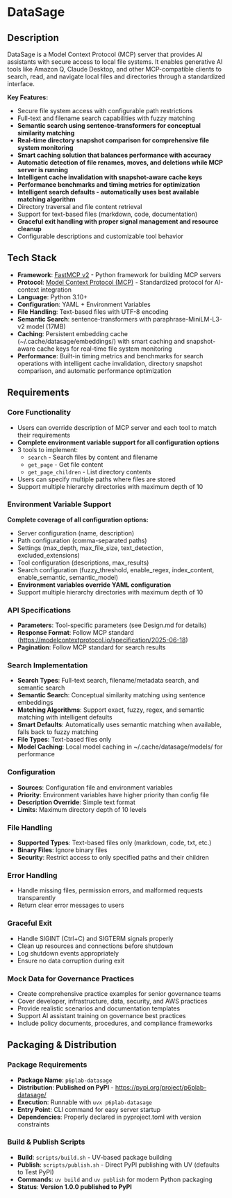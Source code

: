 # DataSage

## Description
DataSage is a Model Context Protocol (MCP) server that provides AI assistants with secure access to local file systems. It enables generative AI tools like Amazon Q, Claude Desktop, and other MCP-compatible clients to search, read, and navigate local files and directories through a standardized interface.

**Key Features:**
- Secure file system access with configurable path restrictions
- Full-text and filename search capabilities with fuzzy matching
- **Semantic search using sentence-transformers for conceptual similarity matching**
- **Real-time directory snapshot comparison for comprehensive file system monitoring**
- **Smart caching solution that balances performance with accuracy**
- **Automatic detection of file renames, moves, and deletions while MCP server is running**
- **Intelligent cache invalidation with snapshot-aware cache keys**
- **Performance benchmarks and timing metrics for optimization**
- **Intelligent search defaults - automatically uses best available matching algorithm**
- Directory traversal and file content retrieval
- Support for text-based files (markdown, code, documentation)
- **Graceful exit handling with proper signal management and resource cleanup**
- Configurable descriptions and customizable tool behavior

## Tech Stack
- **Framework**: [FastMCP v2](https://github.com/jlowin/fastmcp) - Python framework for building MCP servers
- **Protocol**: [Model Context Protocol (MCP)](https://modelcontextprotocol.io/specification/2025-06-18) - Standardized protocol for AI-context integration
- **Language**: Python 3.10+
- **Configuration**: YAML + Environment Variables
- **File Handling**: Text-based files with UTF-8 encoding
- **Semantic Search**: sentence-transformers with paraphrase-MiniLM-L3-v2 model (17MB)
- **Caching**: Persistent embedding cache (~/.cache/datasage/embeddings/) with smart caching and snapshot-aware cache keys for real-time file system monitoring
- **Performance**: Built-in timing metrics and benchmarks for search operations with intelligent cache invalidation, directory snapshot comparison, and automatic performance optimization

## Requirements

### Core Functionality
- Users can override description of MCP server and each tool to match their requirements
- **Complete environment variable support for all configuration options**
- 3 tools to implement:
  - `search` - Search files by content and filename
  - `get_page` - Get file content
  - `get_page_children` - List directory contents
- Users can specify multiple paths where files are stored
- Support multiple hierarchy directories with maximum depth of 10

### Environment Variable Support
**Complete coverage of all configuration options:**
- Server configuration (name, description)
- Path configuration (comma-separated paths)
- Settings (max_depth, max_file_size, text_detection, excluded_extensions)
- Tool configuration (descriptions, max_results)
- Search configuration (fuzzy_threshold, enable_regex, index_content, enable_semantic, semantic_model)
- **Environment variables override YAML configuration**
- Support multiple hierarchy directories with maximum depth of 10

### API Specifications
- **Parameters**: Tool-specific parameters (see Design.md for details)
- **Response Format**: Follow MCP standard (https://modelcontextprotocol.io/specification/2025-06-18)
- **Pagination**: Follow MCP standard for search results

### Search Implementation
- **Search Types**: Full-text search, filename/metadata search, and semantic search
- **Semantic Search**: Conceptual similarity matching using sentence embeddings
- **Matching Algorithms**: Support exact, fuzzy, regex, and semantic matching with intelligent defaults
- **Smart Defaults**: Automatically uses semantic matching when available, falls back to fuzzy matching
- **File Types**: Text-based files only
- **Model Caching**: Local model caching in ~/.cache/datasage/models/ for performance

### Configuration
- **Sources**: Configuration file and environment variables
- **Priority**: Environment variables have higher priority than config file
- **Description Override**: Simple text format
- **Limits**: Maximum directory depth of 10 levels

### File Handling
- **Supported Types**: Text-based files only (markdown, code, txt, etc.)
- **Binary Files**: Ignore binary files
- **Security**: Restrict access to only specified paths and their children

### Error Handling
- Handle missing files, permission errors, and malformed requests transparently
- Return clear error messages to users

### Graceful Exit
- Handle SIGINT (Ctrl+C) and SIGTERM signals properly
- Clean up resources and connections before shutdown
- Log shutdown events appropriately
- Ensure no data corruption during exit

### Mock Data for Governance Practices
- Create comprehensive practice examples for senior governance teams
- Cover developer, infrastructure, data, security, and AWS practices
- Provide realistic scenarios and documentation templates
- Support AI assistant training on governance best practices
- Include policy documents, procedures, and compliance frameworks

## Packaging & Distribution

### Package Requirements
- **Package Name**: `p6plab-datasage`
- **Distribution**: **Published on PyPI** - https://pypi.org/project/p6plab-datasage/
- **Execution**: Runnable with `uvx p6plab-datasage`
- **Entry Point**: CLI command for easy server startup
- **Dependencies**: Properly declared in pyproject.toml with version constraints

### Build & Publish Scripts
- **Build**: `scripts/build.sh` - UV-based package building
- **Publish**: `scripts/publish.sh` - Direct PyPI publishing with UV (defaults to Test PyPI)
- **Commands**: `uv build` and `uv publish` for modern Python packaging
- **Status**: **Version 1.0.0 published to PyPI**